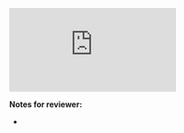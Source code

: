 <!-- Change the ## to your pull request number -->
![Coverage Badge](https://img.shields.io/endpoint?url=https://gist.githubusercontent.com/JgJun/bfbff6053e4307754e8c63a97c92effb/raw/ember-quickstart__pull_##.json)

**Notes for reviewer:**

*
